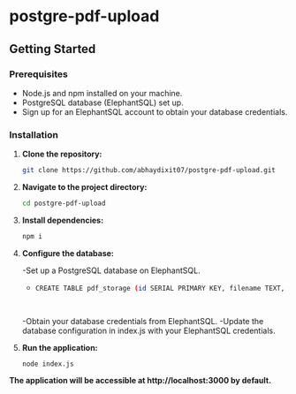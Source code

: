 # postgre-pdf-upload
## Getting Started

### Prerequisites

- Node.js and npm installed on your machine.
- PostgreSQL database (ElephantSQL) set up.
- Sign up for an ElephantSQL account to obtain your database credentials.



### Installation

1. **Clone the repository:**

   ```bash
   git clone https://github.com/abhaydixit07/postgre-pdf-upload.git
2. **Navigate to the project directory:**

   ```bash
   cd postgre-pdf-upload
3. **Install dependencies:**
   ```bash
   npm i

4. **Configure the database:**

   -Set up a PostgreSQL database on ElephantSQL.
   - ```bash
     CREATE TABLE pdf_storage (id SERIAL PRIMARY KEY, filename TEXT, pdf_data BYTEA, upload_date TIMESTAMP DEFAULT CURRENT_TIMESTAMP, uploaded_by TEXT);

      
   -Obtain your database credentials from ElephantSQL.
   -Update the database configuration in index.js with your ElephantSQL credentials.  

6. **Run the application:**
   ```bash
   node index.js

**The application will be accessible at http://localhost:3000 by default.**
